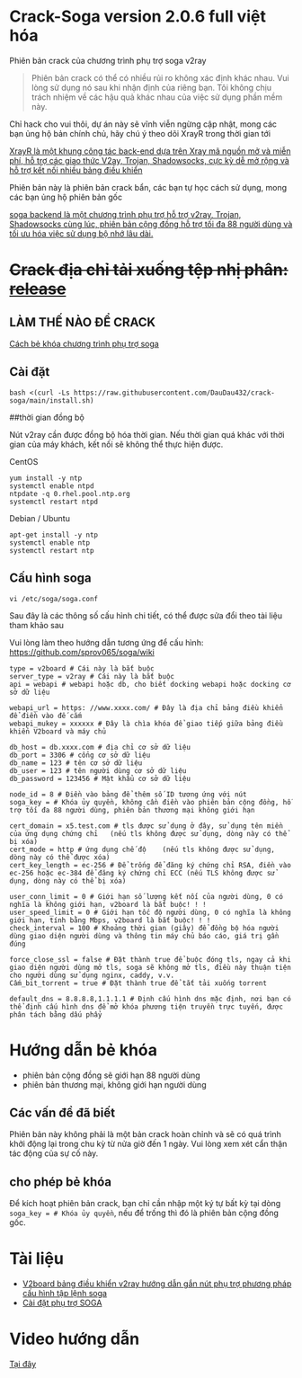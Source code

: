 # Crack-Soga version 2.0.6 full việt hóa
Phiên bản crack của chương trình phụ trợ soga v2ray

> Phiên bản crack có thể có nhiều rủi ro không xác định khác nhau. Vui lòng sử dụng nó sau khi nhận định của riêng bạn. Tôi không chịu trách nhiệm về các hậu quả khác nhau của việc sử dụng phần mềm này.
 
 Chỉ hack cho vui thôi, dự án này sẽ vĩnh viễn ngừng cập nhật, mong các bạn ủng hộ bản chính chủ, hãy chú ý theo dõi XrayR trong thời gian tới
 
[XrayR là một khung công tác back-end dựa trên Xray mã nguồn mở và miễn phí, hỗ trợ các giao thức V2ay, Trojan, Shadowsocks, cực kỳ dễ mở rộng và hỗ trợ kết nối nhiều bảng điều khiển](https://github.com/XrayR-project/XrayR)

Phiên bản này là phiên bản crack bẩn, các bạn tự học cách sử dụng, mong các bạn ủng hộ phiên bản gốc

[soga backend là một chương trình phụ trợ hỗ trợ v2ray, Trojan, Shadowsocks cùng lúc, phiên bản cộng đồng hỗ trợ tối đa 88 người dùng và tối ưu hóa việc sử dụng bộ nhớ lâu dài.](https://github.com/sprov065/soga)

# ~~Crack địa chỉ tải xuống tệp nhị phân: [release](https://github.com/RManLuo/crack-soga-v2ray/releases)~~

## LÀM THẾ NÀO ĐỂ CRACK

[Cách bẻ khóa chương trình phụ trợ soga](https://www.rman.top/2021/02/07/crack-soga/)

## Cài đặt 
```
bash <(curl -Ls https://raw.githubusercontent.com/DauDau432/crack-soga/main/install.sh)
```
##thời gian đồng bộ

Nút v2ray cần được đồng bộ hóa thời gian. Nếu thời gian quá khác với thời gian của máy khách, kết nối sẽ không thể thực hiện được.

CentOS 
```
yum install -y ntp
systemctl enable ntpd
ntpdate -q 0.rhel.pool.ntp.org
systemctl restart ntpd
```
Debian / Ubuntu
```
apt-get install -y ntp
systemctl enable ntp
systemctl restart ntp
```
## Cấu hình soga
```   
vi /etc/soga/soga.conf
```
Sau đây là các thông số cấu hình chi tiết, có thể được sửa đổi theo tài liệu tham khảo sau

Vui lòng làm theo hướng dẫn tương ứng để cấu hình: https://github.com/sprov065/soga/wiki
```
type = v2board # Cái này là bắt buộc
server_type = v2ray # Cái này là bắt buộc
api = webapi # webapi hoặc db, cho biết docking webapi hoặc docking cơ sở dữ liệu

webapi_url = https: //www.xxxx.com/ # Đây là địa chỉ bảng điều khiển để điền vào đế cắm
webapi_mukey = xxxxxx # Đây là chìa khóa để giao tiếp giữa bảng điều khiển V2board và máy chủ

db_host = db.xxxx.com # địa chỉ cơ sở dữ liệu         
db_port = 3306 # cổng cơ sở dữ liệu
db_name = 123 # tên cơ sở dữ liệu
db_user = 123 # tên người dùng cơ sở dữ liệu
db_password = 123456 # Mật khẩu cơ sở dữ liệu

node_id = 8 # Điền vào bảng để thêm số ID tương ứng với nút
soga_key = # Khóa ủy quyền, không cần điền vào phiên bản cộng đồng, hỗ trợ tối đa 88 người dùng, phiên bản thương mại không giới hạn

cert_domain = x5.test.com # tls được sử dụng ở đây, sử dụng tên miền của ứng dụng chứng chỉ   (nếu tls không được sử dụng, dòng này có thể bị xóa) 
cert_mode = http # ứng dụng chế độ    (nếu tls không được sử dụng, dòng này có thể được xóa) 
cert_key_length = ec-256 # Để trống để đăng ký chứng chỉ RSA, điền vào ec-256 hoặc ec-384 để đăng ký chứng chỉ ECC (nếu TLS không được sử dụng, dòng này có thể bị xóa)

user_conn_limit = 0 # Giới hạn số lượng kết nối của người dùng, 0 có nghĩa là không giới hạn, v2board là bắt buộc! ! !
user_speed_limit = 0 # Giới hạn tốc độ người dùng, 0 có nghĩa là không giới hạn, tính bằng Mbps, v2board là bắt buộc! ! !
check_interval = 100 # Khoảng thời gian (giây) để đồng bộ hóa người dùng giao diện người dùng và thông tin máy chủ báo cáo, giá trị gần đúng

force_close_ssl = false # Đặt thành true để buộc đóng tls, ngay cả khi giao diện người dùng mở tls, soga sẽ không mở tls, điều này thuận tiện cho người dùng sử dụng nginx, caddy, v.v.
Cấm_bit_torrent = true # Đặt thành true để tắt tải xuống torrent

default_dns = 8.8.8.8,1.1.1.1 # Định cấu hình dns mặc định, nơi bạn có thể định cấu hình dns để mở khóa phương tiện truyền trực tuyến, được phân tách bằng dấu phẩy
```
# Hướng dẫn bẻ khóa

- phiên bản cộng đồng sẽ giới hạn 88 người dùng
- phiên bản thương mại, không giới hạn người dùng
## Các vấn đề đã biết

Phiên bản này không phải là một bản crack hoàn chỉnh và sẽ có quá trình khởi động lại trong chu kỳ từ nửa giờ đến 1 ngày. Vui lòng xem xét cẩn thận tác động của sự cố này.

## cho phép bẻ khóa

Để kích hoạt phiên bản crack, bạn chỉ cần nhập một ký tự bất kỳ tại dòng `soga_key = # Khóa ủy quyền`, nếu để trống thì đó là phiên bản cộng đồng gốc.

# Tài liệu
- [V2board bảng điều khiển v2ray hướng dẫn gắn nút phụ trợ phương pháp cấu hình tập lệnh soga](https://ivpsr.com/235.html)
- [Cài đặt phụ trợ SOGA](https://v2rayn.net/19.html)

# Video hướng dẫn
[Tại đây](https://youtu.be/3mNSUUpBiMY)
